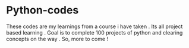 # Python-codes
These codes are my learnings from a course i have taken . Its all project based learning . Goal is to complete 100 projects of python and clearing concepts on the way . So, more to come !
